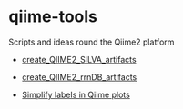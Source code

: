 # qiime-tools

Scripts and ideas round the Qiime2 platform

* [create_QIIME2_SILVA_artifacts](create_QIIME2_SILVA_artifacts.md)

* [create_QIIME2_rrnDB_artifacts](create_QIIME2_rrnDB_artifacts.md)

* [Simplify labels in Qiime plots](simplify_qiime-plots.md)
